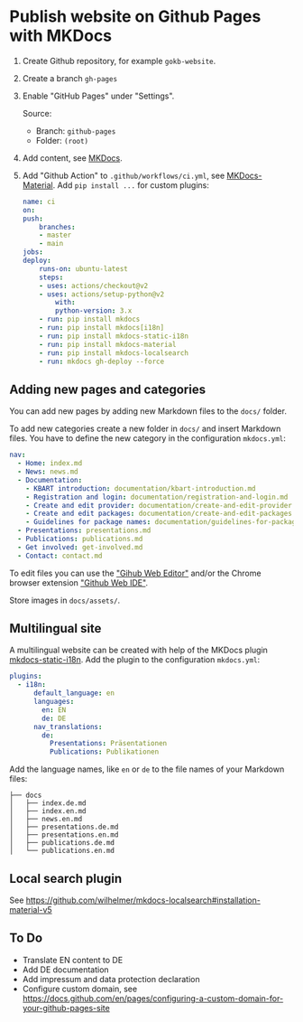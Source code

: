 # Publish website on Github Pages with MKDocs

1. Create Github repository, for example `gokb-website`.
2. Create a branch `gh-pages`
3. Enable "GitHub Pages" under "Settings".

    Source: 
    - Branch: `github-pages`
    - Folder: `(root)`

4. Add content, see [MKDocs](https://www.mkdocs.org/user-guide/writing-your-docs/).
5. Add "Github Action" to `.github/workflows/ci.yml`, see [MKDocs-Material](https://squidfunk.github.io/mkdocs-material/publishing-your-site/#github-pages). Add `pip install ...` for custom plugins:

    ```yml
    name: ci 
    on:
    push:
        branches: 
        - master
        - main
    jobs:
    deploy:
        runs-on: ubuntu-latest
        steps:
        - uses: actions/checkout@v2
        - uses: actions/setup-python@v2
            with:
            python-version: 3.x
        - run: pip install mkdocs 
        - run: pip install mkdocs[i18n]
        - run: pip install mkdocs-static-i18n
        - run: pip install mkdocs-material 
        - run: pip install mkdocs-localsearch 
        - run: mkdocs gh-deploy --force
    ```

## Adding new pages and categories

You can add new pages by adding new Markdown files to the `docs/` folder.

To add new categories create a new folder in `docs/` and insert Markdown files. You have to define the new category in the configuration `mkdocs.yml`:

```yml
nav:
  - Home: index.md
  - News: news.md
  - Documentation:
    - KBART introduction: documentation/kbart-introduction.md
    - Registration and login: documentation/registration-and-login.md
    - Create and edit provider: documentation/create-and-edit-provider.md
    - Create and edit packages: documentation/create-and-edit-packages.md
    - Guidelines for package names: documentation/guidelines-for-package-names.md
  - Presentations: presentations.md
  - Publications: publications.md
  - Get involved: get-involved.md
  - Contact: contact.md
```

To edit files you can use the ["Gihub Web Editor"](https://github.dev/github/dev) and/or the Chrome browser extension ["Github Web IDE"](https://chrome.google.com/webstore/detail/github-web-ide/adjiklnjodbiaioggfpbpkhbfcnhgkfe/related).

Store images in `docs/assets/`.

## Multilingual site

A multilingual website can be created with help of the MKDocs plugin [mkdocs-static-i18n](https://github.com/ultrabug/mkdocs-static-i18n). Add the plugin to the configuration `mkdocs.yml`:

```yml
plugins:
  - i18n:
      default_language: en
      languages:
        en: EN
        de: DE
      nav_translations:
        de:
          Presentations: Präsentationen
          Publications: Publikationen
```

Add the language names, like `en` or `de` to the file names of your Markdown files:

```terminal
├── docs
│   ├── index.de.md
│   ├── index.en.md
│   ├── news.en.md
│   ├── presentations.de.md
│   ├── presentations.en.md
│   ├── publications.de.md
│   └── publications.en.md
```

## Local search plugin

See https://github.com/wilhelmer/mkdocs-localsearch#installation-material-v5

## To Do
- Translate EN content to DE
- Add DE documentation
- Add impressum and data protection declaration
- Configure custom domain, see https://docs.github.com/en/pages/configuring-a-custom-domain-for-your-github-pages-site
